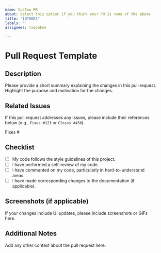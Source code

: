 ```yaml
---
name: Custom PR
about: Select this option if you think your PR is none of the above
title: "[OTHER]"
labels: ''
assignees: tsepakme

---
```


# Pull Request Template

## Description

Please provide a short summary explaining the changes in this pull request. Highlight the purpose and motivation for the changes.

## Related Issues

If this pull request addresses any issues, please include their references below (e.g., `Fixes #123` or `Closes #456`).

Fixes #

## Checklist

- [ ] My code follows the style guidelines of this project.
- [ ] I have performed a self-review of my code.
- [ ] I have commented on my code, particularly in hard-to-understand areas.
- [ ] I have made corresponding changes to the documentation (if applicable).

## Screenshots (if applicable)

If your changes include UI updates, please include screenshots or GIFs here.

## Additional Notes

Add any other context about the pull request here.
